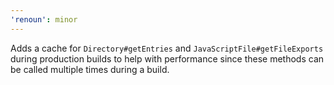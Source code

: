```yaml
---
'renoun': minor
---
```


Adds a cache for `Directory#getEntries` and `JavaScriptFile#getFileExports` during production builds to help with performance since these methods can be called multiple times during a build.
